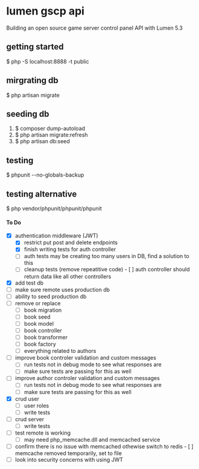 # lumen gscp api
Building an open source game server control panel API with Lumen 5.3

## getting started
$ php -S localhost:8888 -t public

## mirgrating db
$ php artisan migrate

## seeding db
1. $ composer dump-autoload
2. $ php artisan migrate:refresh
3. $ php artisan db:seed

## testing
$ phpunit --no-globals-backup

## testing alternative
$ php vendor/phpunit/phpunit/phpunit

#### To Do
- [x] authentication middleware (JWT)
	- [x] restrict put post and delete endpoints
	- [x] finish writing tests for auth controller
	- [ ] auth tests may be creating too many users in DB, find a solution to this
	- [ ] cleanup tests (remove repeatitive code)
			- [ ] auth controller should return data like all other controllers
- [x] add test db
- [ ] make sure remote uses production db
- [ ] ability to seed production db
- [ ] remove or replace
	- [ ] book migration
	- [ ] book seed
	- [ ] book model
	- [ ] book controller
	- [ ] book transformer
	- [ ] book factory
	- [ ] everything related to authors
- [ ] improve book controler validation and custom messages
	- [ ] run tests not in debug mode to see what responses are 
	- [ ] make sure tests are passing for this as well	
- [ ] improve author controler validation and custom messages
	- [ ] run tests not in debug mode to see what responses are 
	- [ ] make sure tests are passing for this as well	
- [x] crud user
	- [ ] user roles
	- [ ] write tests
- [ ] crud server
	- [ ] write tests
- [ ] test remote is working
	- [ ] may need php_memcache.dll and memcached service
- [ ] confirm there is no issue with memcached othewise switch to redis
		- [ ] memcache removed temporarily, set to file
- [ ] look into security concerns with using JWT